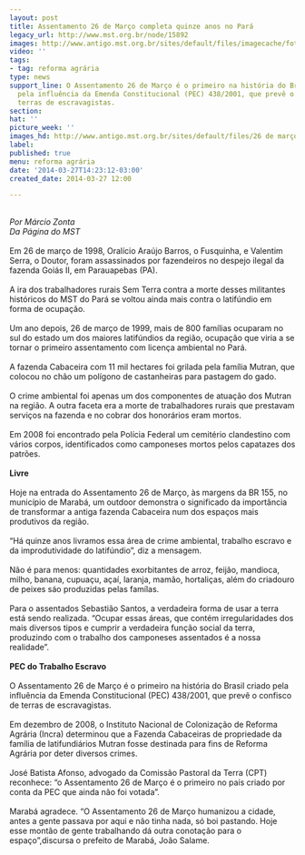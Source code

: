 ```yaml
---
layout: post
title: Assentamento 26 de Março completa quinze anos no Pará
legacy_url: http://www.mst.org.br/node/15892
images: http://www.antigo.mst.org.br/sites/default/files/imagecache/foto_destaque/26 de março.jpg
video: ''
tags:
- tag: reforma agrária
type: news
support_line: O Assentamento 26 de Março é o primeiro na história do Brasil criado
  pela influência da Emenda Constitucional (PEC) 438/2001, que prevê o confisco de
  terras de escravagistas.
section: 
hat: ''
picture_week: ''
images_hd: http://www.antigo.mst.org.br/sites/default/files/26 de março.jpg
label: 
published: true
menu: reforma agrária
date: '2014-03-27T14:23:12-03:00'
created_date: 2014-03-27 12:00

---
```

<div>&nbsp;</div><div><em>Por Márcio Zonta&nbsp;<br>Da Página do MST</em></div><div>&nbsp;</div><div>Em 26 de março de 1998, Oralício Araújo Barros, o Fusquinha, e Valentim Serra, o Doutor, foram assassinados por fazendeiros no despejo ilegal da fazenda Goiás II, em Parauapebas (PA).</div><div>&nbsp;</div><div>A ira dos trabalhadores rurais Sem Terra contra a morte desses militantes históricos do MST do Pará se voltou ainda mais contra o latifúndio em forma de ocupação.</div><div>&nbsp;</div><div>Um ano depois, 26 de março de 1999, mais de 800 famílias ocuparam no sul do estado um dos maiores latifúndios da região, ocupação que viria a se tornar o primeiro assentamento com licença ambiental no Pará.</div><div>&nbsp;</div><div>A fazenda Cabaceira com 11 mil hectares foi grilada pela família Mutran, que colocou no chão um polígono de castanheiras para pastagem do gado.</div><div>&nbsp;</div><div>O crime ambiental foi apenas um dos componentes de atuação dos Mutran na região. A outra faceta era a morte de trabalhadores rurais que prestavam serviços na fazenda e no cobrar dos honorários eram mortos.</div><div>&nbsp;</div><div>Em 2008 foi encontrado pela Polícia Federal um cemitério clandestino com vários corpos, identificados como camponeses mortos pelos capatazes dos patrões.</div><div>&nbsp;</div><div><strong>Livre</strong></div><div>&nbsp;&nbsp;</div><div>Hoje na entrada do Assentamento 26 de Março, às margens da BR 155, no município de Marabá, um outdoor demonstra o significado da importância de transformar a antiga fazenda Cabaceira num dos espaços mais produtivos da região.</div><div>&nbsp;</div><div>“Há quinze anos livramos essa área de crime ambiental, trabalho escravo e da improdutividade do latifúndio”, diz a mensagem.</div><div>&nbsp;</div><div>Não é para menos: quantidades exorbitantes de arroz, feijão, mandioca, milho, banana, cupuaçu, açaí, laranja, mamão, hortaliças, além do criadouro de peixes sáo produzidas pelas famílas.</div><div>&nbsp;</div><div>Para o assentados Sebastião Santos, a verdadeira forma de usar a terra está sendo realizada. “Ocupar essas áreas, que contém irregularidades dos mais diversos tipos e cumprir a verdadeira função social da terra, produzindo com o trabalho dos camponeses assentados é a nossa realidade”.&nbsp;</div><div>&nbsp;</div><div><strong>PEC do Trabalho Escravo</strong></div><div>&nbsp;</div><div>O Assentamento 26 de Março é o primeiro na história do Brasil criado pela influência da Emenda Constitucional (PEC) 438/2001, que prevê o confisco de terras de escravagistas.</div><div>&nbsp;</div><div>Em dezembro de 2008, o Instituto Nacional de Colonização de Reforma Agrária (Incra) determinou que a Fazenda Cabaceiras de propriedade da família de latifundiários Mutran fosse destinada para fins de Reforma Agrária por deter diversos crimes.</div><div>&nbsp;</div><div>José Batista Afonso, advogado da Comissão Pastoral da Terra (CPT) reconhece: “o Assentamento 26 de Março é o primeiro no país criado por conta da PEC que ainda não foi votada”.</div><div>&nbsp;</div><div>Marabá agradece. “O Assentamento 26 de Março humanizou a cidade, antes a gente passava por aqui e não tinha nada, só boi pastando. Hoje esse montão de gente trabalhando dá outra conotação para o espaço”,discursa o prefeito de Marabá, João Salame.</div><div>&nbsp;</div>
